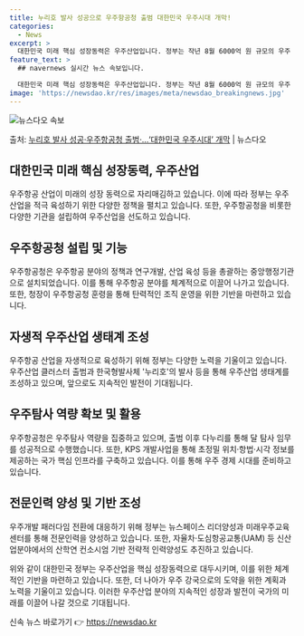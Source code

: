 ```yaml
---
title: 누리호 발사 성공으로 우주항공청 출범 대한민국 우주시대 개막!
categories:
  - News
excerpt: >
  대한민국 미래 핵심 성장동력은 우주산업입니다. 정부는 작년 8월 6000억 원 규모의 우주 산업 클러스터 삼…
feature_text: >
  ## navernews 실시간 뉴스 속보입니다.

  대한민국 미래 핵심 성장동력은 우주산업입니다. 정부는 작년 8월 6000억 원 규모의 우주 산업 클러스터 삼…
image: 'https://newsdao.kr/res/images/meta/newsdao_breakingnews.jpg'
---
```


![뉴스다오 속보](https://newsdao.kr/res/images/meta/newsdao_breakingnews.jpg)

<p>출처: <a href="https://newsdao.kr/3769" rel="dofollow">누리호 발사 성공·우주항공청 출범·…‘대한민국 우주시대’ 개막</a> | 뉴스다오</p>

<h2 data-ke-size="size26">대한민국 미래 핵심 성장동력, 우주산업</h2>
우주항공 산업이 미래의 성장 동력으로 자리매김하고 있습니다. 이에 따라 정부는 우주산업을 적극 육성하기 위한 다양한 정책을 펼치고 있습니다. 또한, 우주항공청을 비롯한  다양한 기관을 설립하여 우주산업을 선도하고 있습니다.

<h2 data-ke-size="size24">우주항공청 설립 및 기능</h2>
<p data-ke-size="size16">우주항공청은 우주항공 분야의 정책과 연구개발, 산업 육성 등을 총괄하는 중앙행정기관으로 설치되었습니다. 이를 통해 우주항공 분야를 체계적으로 이끌어 나가고 있습니다. 또한, 청장이 우주항공청 훈령을 통해 탄력적인 조직 운영을 위한 기반을 마련하고 있습니다.</p>

<h2 data-ke-size="size24">자생적 우주산업 생태계 조성</h2>
<p data-ke-size="size16">우주항공 산업을 자생적으로 육성하기 위해 정부는 다양한 노력을 기울이고 있습니다. 우주산업 클러스터 출범과 한국형발사체 '누리호'의 발사 등을 통해 우주산업 생태계를 조성하고 있으며, 앞으로도 지속적인 발전이 기대됩니다.</p>

<h2 data-ke-size="size24">우주탐사 역량 확보 및 활용</h2>
<p data-ke-size="size16">우주항공청은 우주탐사 역량을 집중하고 있으며, 출범 이후 다누리를 통해 달 탐사 임무를 성공적으로 수행했습니다. 또한, KPS 개발사업을 통해 초정밀 위치·항법·시각 정보를 제공하는 국가 핵심 인프라를 구축하고 있습니다. 이를 통해 우주 경제 시대를 준비하고 있습니다.</p>

<h2 data-ke-size="size24">전문인력 양성 및 기반 조성</h2>
<p data-ke-size="size16">우주개발 패러다임 전환에 대응하기 위해 정부는 뉴스페이스 리더양성과 미래우주교육센터를 통해 전문인력을 양성하고 있습니다. 또한, 자율차·도심항공교통(UAM) 등 신산업분야에서의 산학연 컨소시엄 기반 전략적 인력양성도 추진하고 있습니다.</p>

위와 같이 대한민국 정부는 우주산업을 핵심 성장동력으로 대두시키며, 이를 위한 체계적인 기반을 마련하고 있습니다. 또한, 더 나아가 우주 강국으로의 도약을 위한 계획과 노력을 기울이고 있습니다. 이러한 우주산업 분야의 지속적인 성장과 발전이 국가의 미래를 이끌어 나갈 것으로 기대됩니다. 

신속 뉴스 바로가기 👉 <a href="https://newsdao.kr" rel="dofollow">https://newsdao.kr</a>


